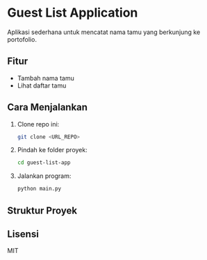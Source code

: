 # Guest List Application

Aplikasi sederhana untuk mencatat nama tamu yang berkunjung ke portofolio.

## Fitur
- Tambah nama tamu
- Lihat daftar tamu

## Cara Menjalankan
1. Clone repo ini:
    ```bash
    git clone <URL_REPO>
    ```
2. Pindah ke folder proyek:
    ```bash
    cd guest-list-app
    ```
3. Jalankan program:
    ```bash
    python main.py
    ```

## Struktur Proyek

## Lisensi
MIT
